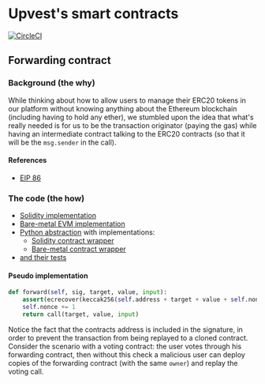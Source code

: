 Upvest's smart contracts
========================

[![CircleCI](https://circleci.com/gh/toknapp/contracts/tree/master.svg?style=svg)](https://circleci.com/gh/toknapp/contracts/tree/master)

Forwarding contract
-------------------
### Background (the why)
While thinking about how to allow users to manage their ERC20 tokens in our
platform without knowing anything about the Ethereum blockchain (including
having to hold any ether), we stumbled upon the idea that what's really needed
is for us to be the transaction originator (paying the gas) while having an
intermediate contract talking to the ERC20 contracts (so that it will be the
`msg.sender` in the call).

#### References
* [EIP 86](https://github.com/ethereum/EIPs/blob/master/EIPS/eip-86.md#rationale)

### The code (the how)
* [Solidity implementation](src/Forward.sol)
* [Bare-metal EVM implementation](src/further.runtime.evm)
* [Python abstraction](pycontracts/forward.py) with implementations:
  - [Solidity contract wrapper](pycontracts/forward_solidity.py)
  - [Bare-metal contract wrapper](pycontracts/further.py)
* [and their tests](pycontracts/tests/test_forward.py)

#### Pseudo implementation
```python
def forward(self, sig, target, value, input):
    assert(ecrecover(keccak256(self.address + target + value + self.nonce + input), sig) == self.owner)
    self.nonce += 1
    return call(target, value, input)
```

Notice the fact that the contracts address is included in the signature, in
order to prevent the transaction from being replayed to a cloned contract.
Consider the scenario with a voting contract: the user votes through his
forwarding contract, then without this check a malicious user can deploy copies
of the forwarding contract (with the same `owner`) and replay the voting call.
